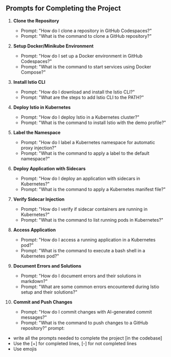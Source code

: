 ## Prompts for Completing the Project

1. **Clone the Repository**
    - Prompt: "How do I clone a repository in GitHub Codespaces?"
    - Prompt: "What is the command to clone a GitHub repository?"

2. **Setup Docker/Minikube Environment**
    - Prompt: "How do I set up a Docker environment in GitHub Codespaces?"
    - Prompt: "What is the command to start services using Docker Compose?"

3. **Install Istio CLI**
    - Prompt: "How do I download and install the Istio CLI?"
    - Prompt: "What are the steps to add Istio CLI to the PATH?"

4. **Deploy Istio in Kubernetes**
    - Prompt: "How do I deploy Istio in a Kubernetes cluster?"
    - Prompt: "What is the command to install Istio with the demo profile?"

5. **Label the Namespace**
    - Prompt: "How do I label a Kubernetes namespace for automatic proxy injection?"
    - Prompt: "What is the command to apply a label to the default namespace?"

6. **Deploy Application with Sidecars**
    - Prompt: "How do I deploy an application with sidecars in Kubernetes?"
    - Prompt: "What is the command to apply a Kubernetes manifest file?"

7. **Verify Sidecar Injection**
    - Prompt: "How do I verify if sidecar containers are running in Kubernetes?"
    - Prompt: "What is the command to list running pods in Kubernetes?"

8. **Access Application**
    - Prompt: "How do I access a running application in a Kubernetes pod?"
    - Prompt: "What is the command to execute a bash shell in a Kubernetes pod?"

9. **Document Errors and Solutions**
    - Prompt: "How do I document errors and their solutions in markdown?"
    - Prompt: "What are some common errors encountered during Istio setup and their solutions?"

10. **Commit and Push Changes**
    - Prompt: "How do I commit changes with AI-generated commit messages?"
    - Prompt: "What is the command to push changes to a GitHub repository?"
prompt:
- write all the prompts needed to complete the project [in the codebase]
- Use the [+] for completed lines, [-] for not completed lines
- Use emojis 